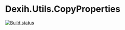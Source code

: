 # Dexih.Utils.CopyProperties

[![Build status](https://ci.appveyor.com/api/projects/status/y9i1n0992fxg5ci0?svg=true)](https://ci.appveyor.com/project/dataexperts/dexih-utils-copyproperties)
